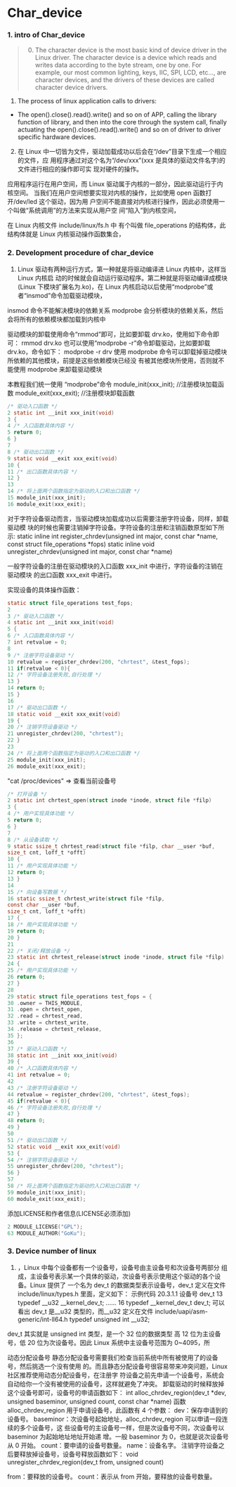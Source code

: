 <!--
 * @Date: 2024-11-09
 * @LastEditors: GoKo Son626
 * @LastEditTime: 2024-11-10
 * @FilePath: /1-STM32MP157/01-char_device.md
 * @Description: 
-->
# Char_device

### 1. intro of Char_device

> 0. The character device is the most basic kind of device driver in the Linux driver. The character device is a device which reads and writes data according to the byte stream, one by one. For example, our most common lighting, keys, IIC, SPI, LCD, etc..., are character devices, and the drivers of these devices are called character device drivers.

1. The process of linux application calls to drivers:
- The open().close().read().write() and so on of APP, calling the library function of library, and then into the core through the system call, finally actuating the open().close().read().write() and so on of driver to driver specific hardware devices.

2. 在 Linux 中一切皆为文件，驱动加载成功以后会在“/dev”目录下生成一个相应的文件，应
用程序通过对这个名为“/dev/xxx”(xxx 是具体的驱动文件名字)的文件进行相应的操作即可实
现对硬件的操作。

应用程序运行在用户空间，而 Linux 驱动属于内核的一部分，因此驱动运行于内核空间。
当我们在用户空间想要实现对内核的操作，比如使用 open 函数打开/dev/led 这个驱动，因为用
户空间不能直接对内核进行操作，因此必须使用一个叫做“系统调用”的方法来实现从用户空
间“陷入”到内核空间，

在 Linux 内核文件 include/linux/fs.h 中
有个叫做 file_operations 的结构体，此结构体就是 Linux 内核驱动操作函数集合，

### 2. Development procedure of char_device
 
1. Linux 驱动有两种运行方式，第一种就是将驱动编译进 Linux 内核中，这样当 Linux 内核启
动的时候就会自动运行驱动程序。第二种就是将驱动编译成模块(Linux 下模块扩展名为.ko)，在
Linux 内核启动以后使用“modprobe”或者“insmod”命令加载驱动模块，

insmod 命令不能解决模块的依赖关系 modprobe 会分析模块的依赖关系，然后会将所有的依赖模块都加载到内核中


驱动模块的卸载使用命令“rmmod”即可，比如要卸载 drv.ko，使用如下命令即可：
rmmod drv.ko
也可以使用“modprobe -r”命令卸载驱动，比如要卸载 drv.ko，命令如下：
modprobe -r drv
使用 modprobe 命令可以卸载掉驱动模块所依赖的其他模块，前提是这些依赖模块已经没
有被其他模块所使用，否则就不能使用 modprobe 来卸载驱动模块

本教程我们统一使用
“modprobe”命令
module_init(xxx_init); //注册模块加载函数
module_exit(xxx_exit); //注册模块卸载函数
```c
/* 驱动入口函数 */
2 static int __init xxx_init(void)
3 {
4 /* 入口函数具体内容 */
5 return 0;
6 }
7 
8 /* 驱动出口函数 */
9 static void __exit xxx_exit(void)
10 {
11 /* 出口函数具体内容 */
12 }
13
14 /* 将上面两个函数指定为驱动的入口和出口函数 */
15 module_init(xxx_init);
16 module_exit(xxx_exit);
```

对于字符设备驱动而言，当驱动模块加载成功以后需要注册字符设备，同样，卸载驱动模
块的时候也需要注销掉字符设备。字符设备的注册和注销函数原型如下所示:
static inline int register_chrdev(unsigned int major, 
                                        const char *name,
                                        const struct file_operations *fops)
static inline void unregister_chrdev(unsigned int major, 
                                        const char *name)


一般字符设备的注册在驱动模块的入口函数 xxx_init 中进行，字符设备的注销在驱动模块
的出口函数 xxx_exit 中进行。

实现设备的具体操作函数：
```c
static struct file_operations test_fops;
2
3 /* 驱动入口函数 */
4 static int __init xxx_init(void)
5 {
6 /* 入口函数具体内容 */
7 int retvalue = 0;
8
9 /* 注册字符设备驱动 */
10 retvalue = register_chrdev(200, "chrtest", &test_fops);
11 if(retvalue < 0){
12 /* 字符设备注册失败,自行处理 */
13 }
14 return 0;
15 }
16
17 /* 驱动出口函数 */
18 static void __exit xxx_exit(void)
19 {
20 /* 注销字符设备驱动 */
21 unregister_chrdev(200, "chrtest");
22 }
23
24 /* 将上面两个函数指定为驱动的入口和出口函数 */
25 module_init(xxx_init);
26 module_exit(xxx_exit);
```
"cat /proc/devices" => 查看当前设备号

```c
/* 打开设备 */
2 static int chrtest_open(struct inode *inode, struct file *filp)
3 {
4 /* 用户实现具体功能 */
5 return 0;
6 }
7 
8 /* 从设备读取 */
9 static ssize_t chrtest_read(struct file *filp, char __user *buf, 
size_t cnt, loff_t *offt)
10 {
11 /* 用户实现具体功能 */
12 return 0;
13 }
14
15 /* 向设备写数据 */
16 static ssize_t chrtest_write(struct file *filp,
const char __user *buf,
size_t cnt, loff_t *offt)
17 {
18 /* 用户实现具体功能 */
19 return 0;
20 }
21
22 /* 关闭/释放设备 */
23 static int chrtest_release(struct inode *inode, struct file *filp)
24 {
25 /* 用户实现具体功能 */
26 return 0;
27 }
28
29 static struct file_operations test_fops = {
30 .owner = THIS_MODULE, 
31 .open = chrtest_open,
32 .read = chrtest_read,
33 .write = chrtest_write,
34 .release = chrtest_release,
35 };
36
37 /* 驱动入口函数 */
38 static int __init xxx_init(void)
39 {
40 /* 入口函数具体内容 */
41 int retvalue = 0;
42
43 /* 注册字符设备驱动 */
44 retvalue = register_chrdev(200, "chrtest", &test_fops);
45 if(retvalue < 0){
46 /* 字符设备注册失败,自行处理 */
47 }
48 return 0;
49 }
50
51 /* 驱动出口函数 */
52 static void __exit xxx_exit(void)
53 {
54 /* 注销字符设备驱动 */
55 unregister_chrdev(200, "chrtest");
56 }
57
58 /* 将上面两个函数指定为驱动的入口和出口函数 */
59 module_init(xxx_init);
60 module_exit(xxx_exit);
```


添加LICENSE和作者信息(LICENSE必须添加)

```c
2 MODULE_LICENSE("GPL");
63 MODULE_AUTHOR("GoKu");
```

### 3. Device number of linux

1. ，Linux 中每个设备都有一个设备号，设备号由主设备号和次设备号两部分
组成，主设备号表示某一个具体的驱动，次设备号表示使用这个驱动的各个设备。Linux 提供了
一个名为 dev_t 的数据类型表示设备号，dev_t 定义在文件 include/linux/types.h 里面，定义如下：
示例代码 20.3.1.1 设备号 dev_t
13 typedef __u32 __kernel_dev_t;
......
16 typedef __kernel_dev_t dev_t;
可以看出 dev_t 是__u32 类型的，而__u32 定义在文件 include/uapi/asm-generic/int-ll64.h
typedef unsigned int __u32;


dev_t 其实就是 unsigned int 类型，是一个 32 位的数据类型
高 12 位为主设备号，低 20 位为次设备号。因此 Linux
系统中主设备号范围为 0~4095，所

动态分配设备号
静态分配设备号需要我们检查当前系统中所有被使用了的设备号，然后挑选一个没有使用
的。而且静态分配设备号很容易带来冲突问题，Linux 社区推荐使用动态分配设备号，在注册字
符设备之前先申请一个设备号，系统会自动给你一个没有被使用的设备号，这样就避免了冲突。
卸载驱动的时候释放掉这个设备号即可，设备号的申请函数如下：
int alloc_chrdev_region(dev_t *dev, unsigned baseminor, unsigned count, const char *name)
函数 alloc_chrdev_region 用于申请设备号，此函数有 4 个参数：
dev：保存申请到的设备号。
baseminor：次设备号起始地址，alloc_chrdev_region 可以申请一段连续的多个设备号，这
些设备号的主设备号一样，但是次设备号不同，次设备号以 baseminor 为起始地址地址开始递
增。一般 baseminor 为 0，也就是说次设备号从 0 开始。
count：要申请的设备号数量。
name：设备名字。
注销字符设备之后要释放掉设备号，设备号释放函数如下：
void unregister_chrdev_region(dev_t from, unsigned count)

from：要释放的设备号。
count：表示从 from 开始，要释放的设备号数量。



















